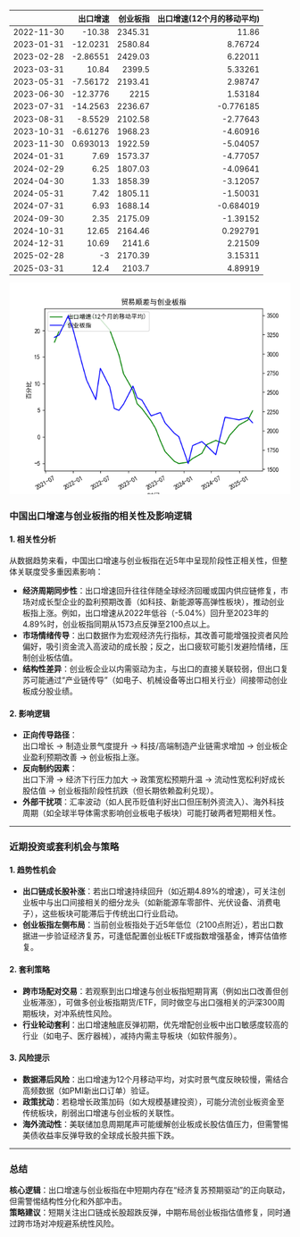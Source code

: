 |            |   出口增速 |   创业板指 |   出口增速(12个月的移动平均) |
|:-----------|-----------:|-----------:|-----------------------------:|
| 2022-11-30 | -10.38     |    2345.31 |                    11.86     |
| 2023-01-31 | -12.0231   |    2580.84 |                     8.76724  |
| 2023-02-28 |  -2.86551  |    2429.03 |                     6.22011  |
| 2023-03-31 |  10.84     |    2399.5  |                     5.33261  |
| 2023-05-31 |  -7.56172  |    2193.41 |                     2.98747  |
| 2023-06-30 | -12.3776   |    2215    |                     1.53184  |
| 2023-07-31 | -14.2563   |    2236.67 |                    -0.776185 |
| 2023-08-31 |  -8.5529   |    2102.58 |                    -2.77643  |
| 2023-10-31 |  -6.61276  |    1968.23 |                    -4.60916  |
| 2023-11-30 |   0.693013 |    1922.59 |                    -5.04057  |
| 2024-01-31 |   7.69     |    1573.37 |                    -4.77057  |
| 2024-02-29 |   6.25     |    1807.03 |                    -4.09641  |
| 2024-04-30 |   1.33     |    1858.39 |                    -3.12057  |
| 2024-05-31 |   7.42     |    1805.11 |                    -1.50031  |
| 2024-07-31 |   6.93     |    1688.14 |                    -0.684019 |
| 2024-09-30 |   2.35     |    2175.09 |                    -1.39152  |
| 2024-10-31 |  12.65     |    2164.46 |                     0.292791 |
| 2024-12-31 |  10.69     |    2141.6  |                     2.21509  |
| 2025-02-28 |  -3        |    2170.39 |                     3.15311  |
| 2025-03-31 |  12.4      |    2103.7  |                     4.89919  |

![图](output_cybz.png)



### 中国出口增速与创业板指的相关性及影响逻辑

#### 1. **相关性分析**
从数据趋势来看，中国出口增速与创业板指在近5年中呈现阶段性正相关性，但整体关联度受多重因素影响：
- **经济周期同步性**：出口增速回升往往伴随全球经济回暖或国内供应链修复，市场对成长型企业的盈利预期改善（如科技、新能源等高弹性板块），推动创业板指上涨。例如，出口增速从2022年低谷（-5.04%）回升至2023年的4.89%时，创业板指同期从1573点反弹至2100点以上。
- **市场情绪传导**：出口数据作为宏观经济先行指标，其改善可能增强投资者风险偏好，吸引资金流入高波动的成长股；反之，出口疲软可能引发避险情绪，压制创业板估值。
- **结构性差异**：创业板企业以内需驱动为主，与出口的直接关联较弱，但出口复苏可能通过“产业链传导”（如电子、机械设备等出口相关行业）间接带动创业板成分股业绩。

#### 2. **影响逻辑**
- **正向传导路径**：  
  出口增长 → 制造业景气度提升 → 科技/高端制造产业链需求增加 → 创业板企业盈利预期改善 → 创业板指上涨。  
- **反向制约因素**：  
  出口下滑 → 经济下行压力加大 → 政策宽松预期升温 → 流动性宽松利好成长股估值 → 创业板指阶段性抗跌（但长期依赖盈利兑现）。  
- **外部干扰项**：汇率波动（如人民币贬值利好出口但压制外资流入）、海外科技周期（如全球半导体需求影响创业板电子板块）可能打破两者短期相关性。

---

### 近期投资或套利机会与策略

#### 1. **趋势性机会**
- **出口链成长股补涨**：若出口增速持续回升（如近期4.89%的增速），可关注创业板中与出口间接相关的细分龙头（如新能源车零部件、光伏设备、消费电子），这些板块可能滞后于传统出口行业启动。
- **创业板指左侧布局**：当前创业板指处于近5年低位（2100点附近），若出口数据进一步验证经济复苏，可逢低配置创业板ETF或指数增强基金，博弈估值修复。

#### 2. **套利策略**
- **跨市场配对交易**：若观察到出口增速与创业板指短期背离（例如出口改善但创业板滞涨），可做多创业板指期货/ETF，同时做空与出口强相关的沪深300周期板块，对冲系统性风险。
- **行业轮动套利**：出口增速触底反弹初期，优先增配创业板中出口敏感度较高的行业（如电子、医疗器械），减持内需主导板块（如软件服务）。

#### 3. **风险提示**
- **数据滞后风险**：出口增速为12个月移动平均，对实时景气度反映较慢，需结合高频数据（如PMI新出口订单）验证。
- **政策扰动**：若稳增长政策加码（如大规模基建投资），可能分流创业板资金至传统板块，削弱出口增速与创业板的关联性。
- **海外流动性**：美联储加息周期尾声可能缓解创业板成长股估值压力，但需警惕美债收益率反弹导致的全球成长股共振下跌。

---

### 总结
**核心逻辑**：出口增速与创业板指在中短期内存在“经济复苏预期驱动”的正向联动，但需警惕结构性分化和外部冲击。  
**策略建议**：短期关注出口链成长股超跌反弹，中期布局创业板指估值修复，同时通过跨市场对冲规避系统性风险。